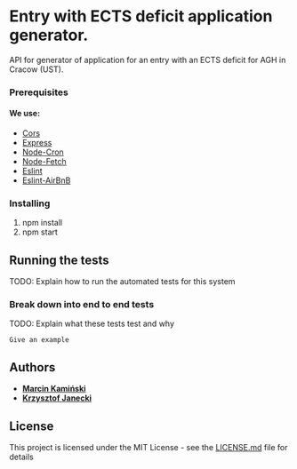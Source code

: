# Entry with ECTS deficit application generator.

API for generator of application for an entry with an ECTS deficit for AGH in Cracow (UST).

### Prerequisites
#### We use:
  - [Cors](https://github.com/expressjs/cors)
  - [Express](https://github.com/expressjs/express)
  - [Node-Cron](https://github.com/node-cron/node-cron)
  - [Node-Fetch](https://github.com/bitinn/node-fetch)
  - [Eslint](https://github.com/eslint/eslint)
  - [Eslint-AirBnB](https://github.com/airbnb/javascript)

### Installing
1. npm install
2. npm start


## Running the tests

TODO: Explain how to run the automated tests for this system

### Break down into end to end tests

TODO: Explain what these tests test and why

```
Give an example
```

## Authors

* [**Marcin Kamiński**](https://github.com/xkamson)
* [**Krzysztof Janecki**](https://github.com/kjanecki)

## License

This project is licensed under the MIT License - see the [LICENSE.md](LICENSE.md) file for details
